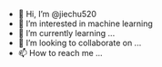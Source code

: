 - 👋 Hi, I’m @jiechu520
- 👀 I’m interested in machine learning 
- 🌱 I’m currently learning ...
- 💞️ I’m looking to collaborate on ...
- 📫 How to reach me ...

<!---
jiechu520/jiechu520 is a ✨ special ✨ repository because its `README.md` (this file) appears on your GitHub profile.
You can click the Preview link to take a look at your changes.
--->
